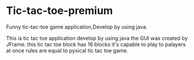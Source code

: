 # Tic-tac-toe-premium
Funny tic-tac-toe game application,Develop by using java.

This is tic tac toe application develop by using java the GUI was created by JFrame.
this tic tac toe block has 16 blocks it's capable to play to palayers at once
rules are equal to pysical tic tac toe game.
